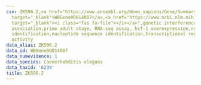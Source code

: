 ```yaml
---
csv: ZK596.2,<a href="https://www.ensembl.org/Homo_sapiens/Gene/Summary?db=core;g=WBGene00014007"
  target="_blank">WBGene00014007</a>,<a href="https://www.ncbi.nlm.nih.gov/pubmed/30894454"
  target="_blank"><i class="fas fa-file"></i></a>",genetic interference,functional
  association,prime adult stage, RNA-seq assay, hsf-1 overexpression,nucleotide sequence
  identification,nucleotide sequence identification,transcriptional regulation,up-regulates
  activity
data_alias: ZK596.2
data_id: WBGene00014007
data_numevidence: 1
data_species: Caenorhabditis elegans
data_taxid: '6239'
title: ZK596.2
---
```

